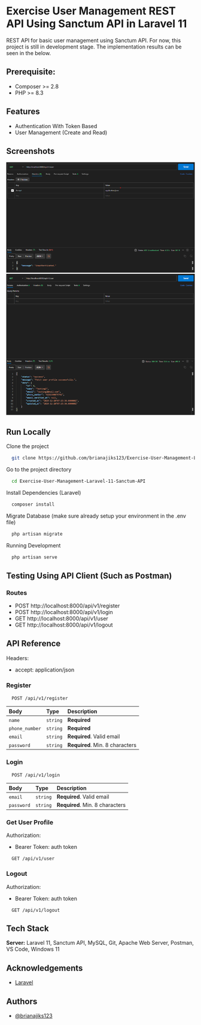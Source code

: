 # Exercise User Management REST API Using Sanctum API in Laravel 11
REST API for basic user management using Sanctum API. For now, this project is still in development stage. The implementation results can be seen in the below.


## Prerequisite:

- Composer >= 2.8
- PHP >= 8.3


## Features

- Authentication With Token Based
- User Management (Create and Read)


## Screenshots

![App Screenshot](./Documentation/Unauthenticated.png)
![App Screenshot](./Documentation/User%20Profile.png)


## Run Locally

Clone the project

```bash
  git clone https://github.com/brianajiks123/Exercise-User-Management-Laravel-11-Sanctum-API.git
```

Go to the project directory

```bash
  cd Exercise-User-Management-Laravel-11-Sanctum-API
```

Install Dependencies (Laravel)

```bash
  composer install
```

Migrate Database (make sure already setup your environment in the .env file)

```bash
  php artisan migrate
```

Running Development

```bash
  php artisan serve
```


## Testing Using API Client (Such as Postman)

### Routes
- POST http://localhost:8000/api/v1/register
- POST http://localhost:8000/api/v1/login
- GET http://localhost:8000/api/v1/user
- GET http://localhost:8000/api/v1/logout


## API Reference

Headers:
- accept: application/json

### Register

```http
  POST /api/v1/register
```

| Body                 | Type     | Description                       |
| :------------------- | :------- | :-------------------------------- |
| `name`               | `string` | **Required**                      |
| `phone_number`       | `string` | **Required**                      |
| `email`              | `string` | **Required**. Valid email         |
| `password`           | `string` | **Required**. Min. 8 characters   |

### Login

```http
  POST /api/v1/login
```

| Body                 | Type     | Description                       |
| :------------------- | :------- | :-------------------------------- |
| `email`              | `string` | **Required**. Valid email         |
| `password`           | `string` | **Required**. Min. 8 characters   |

### Get User Profile

Authorization:
- Bearer Token: auth token

```http
  GET /api/v1/user
```

### Logout

Authorization:
- Bearer Token: auth token

```http
  GET /api/v1/logout
```


## Tech Stack

**Server:** Laravel 11, Sanctum API, MySQL, Git, Apache Web Server, Postman, VS Code, Windows 11


## Acknowledgements

 - [Laravel](https://laravel.com/docs/11.x)


## Authors

- [@brianajiks123](https://www.github.com/brianajiks123)
